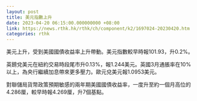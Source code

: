 ```yaml
---
layout: post
title: 美元指數上升
date: 2023-04-20 06:15:00.000000000 +08:00
link: https://news.rthk.hk/rthk/ch/component/k2/1697024-20230420.htm
categories: rthk
---
```


美元上升，受到美國國債收益率上升帶動。美元指數較早時報101.93，升0.2%。

英鎊兌美元在紐約交易時段尾市升0.13%，報1.244美元。英國3月通脹率在10%以上，為央行繼續加息帶來更多壓力。歐元兌美元報1.0953美元。

對聯儲局貨幣政策預期敏感的兩年期美國國債收益率，一度升至約一個月高位的4.286厘，較早時報4.269厘，升7個基點。
